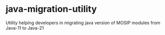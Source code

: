 # java-migration-utility
Utility helping developers in migrating java version of MOSIP modules from Java-11 to Java-21
